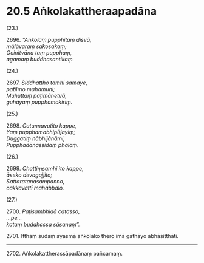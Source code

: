 # 20.5 Aṅkolakattheraapadāna

(23.)

2696\. _“Aṅkolaṃ pupphitaṃ disvā,_  
_mālāvaraṃ sakosakaṃ;_  
_Ocinitvāna taṃ pupphaṃ,_  
_agamaṃ buddhasantikaṃ._  

(24.)

2697\. _Siddhattho tamhi samaye,_  
_patilīno mahāmuni;_  
_Muhuttaṃ paṭimānetvā,_  
_guhāyaṃ pupphamokiriṃ._  

(25.)

2698\. _Catunnavutito kappe,_  
_Yaṃ pupphamabhipūjayiṃ;_  
_Duggatiṃ nābhijānāmi,_  
_Pupphadānassidaṃ phalaṃ._  

(26.)

2699\. _Chattiṃsamhi ito kappe,_  
_āseko devagajjito;_  
_Sattaratanasampanno,_  
_cakkavattī mahabbalo._  

(27.)

2700\. _Paṭisambhidā catasso,_  
_…pe…_  
_kataṃ buddhassa sāsanaṃ”._  

2701\. Itthaṃ sudaṃ āyasmā aṅkolako thero imā gāthāyo abhāsitthāti.

---

2702\. Aṅkolakattherassāpadānaṃ pañcamaṃ.
